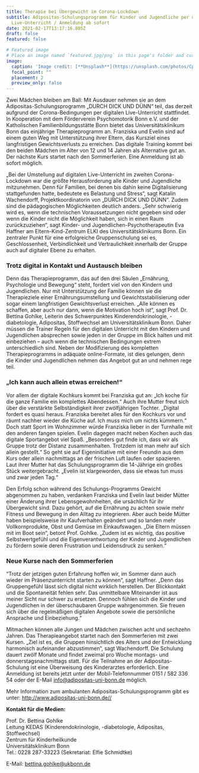 ```yaml
---
title: Therapie bei Übergewicht im Corona-Lockdown
subtitle: Adipositas-Schulungsprogramm für Kinder und Jugendliche per digitalen
  Live-Unterricht / Anmeldung ab sofort
date: 2021-02-17T13:17:16.805Z
draft: false
featured: false

# Featured image
# Place an image named `featured.jpg/png` in this page's folder and customize its options here.
image:
  caption: 'Image credit: [**Unsplash**](https://unsplash.com/photos/CpkOjOcXdUY)'
  focal_point: ""
  placement: 2
  preview_only: false
---
```

Zwei Mädchen bleiben am Ball: Mit Ausdauer nehmen sie an dem Adipositas-Schulungsprogramm „DURCH DICK UND DÜNN“ teil, das derzeit aufgrund der Corona-Bedingungen per digitalen Live-Unterricht stattfindet. In Kooperation mit dem Förderverein Psychomotorik Bonn e.V. und der Katholischen Familienbildungsstätte Bonn bietet das Universitätsklinikum Bonn das einjährige Therapieprogramm an. Franziska und Evelin sind auf einem guten Weg mit Unterstützung ihrer Eltern, das Kursziel eines langfristigen Gewichtsverlusts zu erreichen. Das digitale Training kommt bei den beiden Mädchen im Alter von 12 und 14 Jahren als Alternative gut an. Der nächste Kurs startet nach den Sommerferien. Eine Anmeldung ist ab sofort möglich.

„Bei der Umstellung auf digitalen Live-Unterricht im zweiten Corona-Lockdown war die größte Herausforderung alle Kinder und Jugendliche mitzunehmen. Denn für Familien, bei denen bis dahin keine Digitalisierung stattgefunden hatte, bedeutete es Belastung und Stress“, sagt Katalin Wachendorff, Projektkoordinatorin von „DURCH DICK UND DÜNN“. Zudem sind die pädagogischen Möglichkeiten deutlich anders. „Sehr schwierig wird es, wenn die technischen Voraussetzungen nicht gegeben sind oder wenn die Kinder nicht die Möglichkeit haben, sich in einen Raum zurückzuziehen“, sagt Kinder- und Jugendlichen-Psychotherapeutin Eva Haffner am Eltern-Kind-Zentrum ELKI des Universitätsklinikums Bonn. Ein zentraler Punkt für eine erfolgreiche Gruppenschulung sei es, Geschlossenheit, Verbindlichkeit und Vertraulichkeit innerhalb der Gruppe auch auf digitaler Ebene zu erhalten.

### Trotz digital in Kontakt und Austausch bleiben

Denn das Therapieprogramm, das auf den drei Säulen „Ernährung, Psychologie und Bewegung“ steht, fordert viel von den Kindern und Jugendlichen. Nur mit Unterstützung der Familie können sie die Therapieziele einer Ernährungsumstellung und Gewichtsstabilisierung oder sogar einem langfristigen Gewichtsverlust erreichen. „Alle können es schaffen, aber auch nur dann, wenn die Motivation hoch ist“, sagt Prof. Dr. Bettina Gohlke, Leiterin des Schwerpunktes Kinderendokrinologie, -diabetologie, Adipositas, Stoffwechsel am Universitätsklinikum Bonn. Daher müssen die Trainer Regeln für den digitalen Unterricht mit den Kindern und Jugendlichen absprechen sowie jeden in der Gruppe im Blick halten und mit einbeziehen – auch wenn die technischen Bedingungen extrem unterschiedlich sind. Neben der Modifizierung des kompletten Therapieprogramms in adäquate online-Formate, ist dies gelungen, denn die Kinder und Jugendlichen nehmen das Angebot gut an und nehmen rege teil.

### „Ich kann auch allein etwas erreichen!“

Vor allem der digitale Kochkurs kommt bei Franziska gut an: „Ich koche für die ganze Familie ein komplettes Abendessen.“ Auch ihre Mutter freut sich über die verstärkte Selbständigkeit ihrer zwölfjährigen Tochter. „Digital fordert es quasi heraus. Franziska bereitet alles für den Kochkurs vor und räumt nachher wieder die Küche auf. Ich muss mich um nichts kümmern.“ Doch statt Sport im Wohnzimmer würde Franziska lieber in der Turnhalle mit den anderen fangen spielen. Evelin dagegen macht neben Kochen auch das digitale Sportangebot viel Spaß. „Besonders gut finde ich, dass wir als Gruppe trotz der Distanz zusammenhalten. Trotzdem ist man mehr auf sich allein gestellt.“ So geht sie auf Eigeninitiative mit einer Freundin aus dem Kurs oder allein nachmittags an der frischen Luft laufen oder spazieren. Laut ihrer Mutter hat das Schulungsprogramm die 14-Jährige ein großes Stück weitergebracht. „Evelin ist klargeworden, dass sie etwas tun muss und zwar jeden Tag.“

Den Erfolg schon während des Schulungs-Programms Gewicht abgenommen zu haben, verdanken Franziska und Evelin laut beider Mütter einer Änderung ihrer Lebensgewohnheiten, die ursächlich für ihr Übergewicht sind. Dazu gehört, auf die Ernährung zu achten sowie mehr Fitness und Bewegung in den Alltag zu integrieren. Aber auch beide Mütter haben beispielsweise ihr Kaufverhalten geändert und so landen mehr Vollkornprodukte, Obst und Gemüse im Einkaufswagen. „Die Eltern müssen mit im Boot sein“, betont Prof. Gohlke. „Zudem ist es wichtig, das positive Selbstwertgefühl und die Eigenverantwortung der Kinder und Jugendlichen zu fördern sowie deren Frustration und Leidensdruck zu senken.“

### Neue Kurse nach den Sommerferien

“Trotz der jetzigen guten Erfahrung hoffen wir, im Sommer dann auch wieder im Präsenzunterricht starten zu können“, sagt Haffner. „Denn das Gruppengefühl lässt sich digital nicht wirklich herstellen. Der Blickkontakt und die Spontaneität fehlen sehr. Das unmittelbare Miteinander ist aus meiner Sicht nur schwer zu ersetzen. Dennoch fühlen sich die Kinder und Jugendlichen in der überschaubaren Gruppe wahrgenommen. Sie freuen sich über die regelmäßigen digitalen Angebote sowie die persönliche Ansprache und Einbeziehung.“

Mitmachen können alle Jungen und Mädchen zwischen acht und sechzehn Jahren. Das Therapieangebot startet nach den Sommerferien mit zwei Kursen. „Ziel ist es, die Gruppen hinsichtlich des Alters und der Entwicklung harmonisch aufeinander abzustimmen“, sagt Wachendorff. Die Schulung dauert zwölf Monate und findet zweimal pro Woche montags- und donnerstagsnachmittags statt. Für die Teilnahme an der Adipositas-Schulung ist eine Überweisung des Kinderarztes erforderlich. Eine Anmeldung ist bereits jetzt unter der Mobil-Telefonnummer 0151 / 582 336 54 oder der E-Mail info@adipositas-uni-bonn.de möglich.

Mehr Information zum ambulanten Adipositas-Schulungsprogramm gibt es unter: <http://www.adipositas-uni-bonn.de//>

**Kontakt für die Medien:**

Prof. Dr. Bettina Gohlke\
Leitung KEDAS (Kinderendokrinologie, -diabetologie, Adipositas, Stoffwechsel)\
Zentrum für Kinderheilkunde\
Universitätsklinikum Bonn\
Tel.: 0228 287-33223 (Sekretariat: Elfie Schmidtke)

E-Mail: [bettina.gohlke@ukbonn.de](mailto:bettina.gohlke@ukbonn.de)